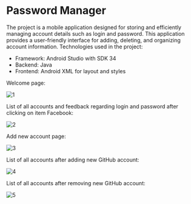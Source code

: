 # Password Manager
The project is a mobile application designed for storing and efficiently managing account details such as login and password. This application provides a user-friendly interface for adding, deleting, and organizing account information. Technologies used in the project:
- Framework: Android Studio with SDK 34
- Backend: Java
- Frontend: Android XML for layout and styles

Welcome page:

![1](https://github.com/karoldziadkowiec/PasswordManager/blob/master/photos/1.png)

List of all accounts and feedback regarding login and password after clicking on item Facebook:

![2](https://github.com/karoldziadkowiec/PasswordManager/blob/master/photos/2.png)

Add new account page:

![3](https://github.com/karoldziadkowiec/PasswordManager/blob/master/photos/3.png)

List of all accounts after adding new GitHub account:

![4](https://github.com/karoldziadkowiec/PasswordManager/blob/master/photos/4.png)

List of all accounts after removing new GitHub account:

![5](https://github.com/karoldziadkowiec/PasswordManager/blob/master/photos/5.png)
